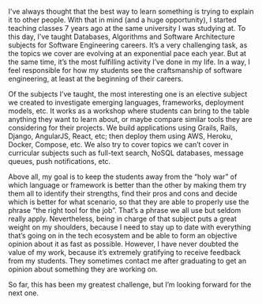 I've always thought that the best way to learn something is trying to explain it to other people. With that in mind (and a huge opportunity), I started teaching classes 7 years ago at the same university I was studying at. To this day, I've taught Databases, Algorithms and Software Architecture subjects for Software Engineering careers. It’s a very challenging task, as the topics we cover are evolving at an exponential pace each year. But at the same time, it’s the most fulfilling activity I’ve done in my life. In a way, I feel responsible for how my students see the craftsmanship of software engineering, at least at the beginning of their careers.

Of the subjects I’ve taught, the most interesting one is an elective subject we created to investigate emerging languages, frameworks, deployment models, etc. It works as a workshop where students can bring to the table anything they want to learn about, or maybe compare similar tools they are considering for their projects. We build applications using Grails, Rails, Django, AngularJS, React, etc; then deploy them using AWS, Heroku, Docker, Compose, etc. We also try to cover topics we can’t cover in curricular subjects such as full-text search, NoSQL databases, message queues, push notifications, etc.

Above all, my goal is to keep the students away from the “holy war” of which language or framework is better than the other by making them try them all to identify their strengths, find their pros and cons and decide which is better for what scenario, so that they are able to properly use the phrase “the right tool for the job”. That’s a phrase we all use but seldom really apply. Nevertheless, being in charge of that subject puts a great weight on my shoulders, because I need to stay up to date with everything that’s going on in the tech ecosystem and be able to form an objective opinion about it as fast as possible. However, I have never doubted the value of my work, because it’s extremely gratifying to receive feedback from my students. They sometimes contact me after graduating to get an opinion about something they are working on.

So far, this has been my greatest challenge, but I’m looking forward for the next one.